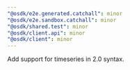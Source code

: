 ```yaml
---
"@osdk/e2e.generated.catchall": minor
"@osdk/e2e.sandbox.catchall": minor
"@osdk/shared.test": minor
"@osdk/client.api": minor
"@osdk/client": minor
---
```


Add support for timeseries in 2.0 syntax.
